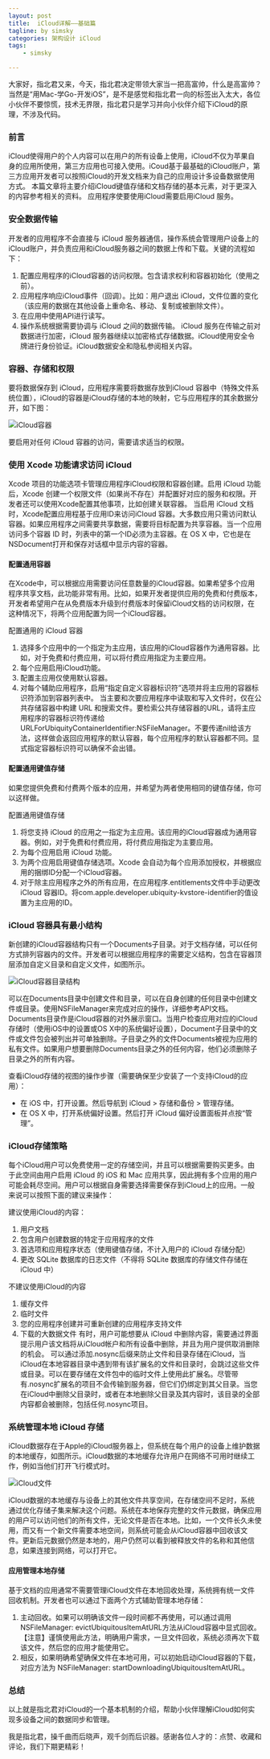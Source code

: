 ```yaml
---
layout: post
title:  iCloud详解——基础篇
tagline: by simsky
categories: 架构设计 iCloud
tags: 
    - simsky

---
```


大家好，指北君又来，今天，指北君决定带领大家当一把高富帅，什么是高富帅？当然是“用Mac-学Go-开发iOS”，是不是感觉和指北君一向的标签出入太大，各位小伙伴不要惊慌，技术无界限，指北君只是学习并向小伙伴介绍下iCloud的原理，不涉及代码。

<!--more-->
### 前言
iCloud使得用户的个人内容可以在用户的所有设备上使用，iCloud不仅为苹果自身的应用所使用，第三方应用也可接入使用。iCoud基于最基础的iCloud账户，第三方应用开发者可以按照iCloud的开发文档来为自己的应用设计多设备数据使用方式。
本篇文章将主要介绍iCloud键值存储和文档存储的基本元素，对于更深入的内容参考相关的资料。
应用程序使要使用iCloud需要启用iCloud 服务。

### 安全数据传输
开发者的应用程序不会直接与 iCloud 服务器通信，操作系统会管理用户设备上的iCloud账户，并负责应用和iCloud服务器之间的数据上传和下载。关键的流程如下：
1. 配置应用程序的iCloud容器的访问权限。包含请求权利和容器初始化（使用之前）。
2. 应用程序响应iCloud事件（回调）。比如：用户退出 iCloud，文件位置的变化（该应用的数据在其他设备上重命名、移动、复制或被删除文件）。
3. 在应用中使用API进行读写。
4. 操作系统根据需要协调与 iCloud 之间的数据传输。
iCloud 服务在传输之前对数据进行加密，iCloud 服务器继续以加密格式存储数据。iCloud使用安全令牌进行身份验证。iCloud数据安全和隐私参阅相关内容。

### 容器、存储和权限
要将数据保存到 iCloud，应用程序需要将数据存放到iCloud 容器中（特殊文件系统位置），iCloud的容器是iCloud存储的本地的映射，它与应用程序的其余数据分开，如下图：
 
![iCloud容器](/assets/images/2021/simsky/architect-icloud-1-1.png)

要启用对任何 iCloud 容器的访问，需要请求适当的权限。

### 使用 Xcode 功能请求访问 iCloud
Xcode 项目的功能选项卡管理应用程序iCloud权限和容器创建。启用 iCloud 功能后，Xcode 创建一个权限文件（如果尚不存在）并配置好对应的服务和权限。开发者还可以使用Xcode配置其他事项，比如创建关联容器。
当启用 iCloud 文档时，Xcode配置应用程基于应用ID来访问iCloud 容器。大多数应用只需访问默认容器。如果应用程序之间需要共享数据，需要将目标配置为共享容器。当一个应用访问多个容器 ID 时，列表中的第一个ID必须为主容器。在 OS X 中，它也是在NSDocument打开和保存对话框中显示内容的容器。

#### 配置通用容器
在Xcode中，可以根据应用需要访问任意数量的iCloud容器。如果希望多个应用程序共享文档，此功能非常有用。比如，如果开发者提供应用的免费和付费版本，开发者希望用户在从免费版本升级到付费版本时保留iCloud文档的访问权限，在这种情况下，将两个应用配置为同一个iCloud容器。

配置通用的 iCloud 容器
1. 选择多个应用中的一个指定为主应用，该应用的iCloud容器作为通用容器。比如，对于免费和付费应用，可以将付费应用指定为主要应用。
2. 每个应用启用iCloud功能。
3. 配置主应用仅使用默认容器。
4. 对每个辅助应用程序，启用“指定自定义容器标识符”选项并将主应用的容器标识符添加到容器列表中。
当主要和次要应用程序中读取和写入文件时，仅在公共存储容器中构建 URL 和搜索文件。要检索公共存储容器的URL，请将主应用程序的容器标识符传递给URLForUbiquityContainerIdentifier:NSFileManager。不要传递nil给该方法，这样做会返回应用程序的默认容器，每个应用程序的默认容器都不同。显式指定容器标识符可以确保不会出错。

#### 配置通用键值存储
如果您提供免费和付费两个版本的应用，并希望为两者使用相同的键值存储，你可以这样做。

配置通用键值存储
1. 将您支持 iCloud 的应用之一指定为主应用。该应用的iCloud容器成为通用容器。例如，对于免费和付费应用，将付费应用指定为主要应用。
2. 为每个应用启用 iCloud 功能。
3. 为两个应用启用键值存储选项。Xcode 会自动为每个应用添加授权，并根据应用的捆绑ID分配一个iCloud容器。
4. 对于除主应用程序之外的所有应用，在应用程序.entitlements文件中手动更改 iCloud 容器ID。将com.apple.developer.ubiquity-kvstore-identifier的值设置为主应用的ID。

### iCloud 容器具有最小结构
新创建的iCloud容器结构只有一个Documents子目录。对于文档存储，可以任何方式排列容器内的文件。开发者可以根据应用程序的需要定义结构，包含在容器顶层添加自定义目录和自定义文件，如图所示。
 
![iCloud容器目录结构](/assets/images/2021/simsky/architect-icloud-1-2.png)

可以在Documents目录中创建文件和目录，可以在自身创建的任何目录中创建文件或目录。使用NSFileManager来完成对应的操作，详细参考API文档。
Documents目录作是iCloud容器的对外展示窗口。当用户检查应用对应的iCloud存储时（使用iOS中的设置或OS X中的系统偏好设置），Document子目录中的文件或文件包会被列出并可单独删除。子目录之外的文件Documents被视为应用的私有文件。如果用户想要删除Documents目录之外的任何内容，他们必须删除子目录之外的所有内容。

查看iCloud存储的视图的操作步骤（需要确保至少安装了一个支持iCloud的应用）：
- 在 iOS 中，打开设置。然后导航到 iCloud > 存储和备份 > 管理存储。
- 在 OS X 中，打开系统偏好设置。然后打开 iCloud 偏好设置面板并点按“管理”。

### iCloud存储策略
每个iCloud用户可以免费使用一定的存储空间，并且可以根据需要购买更多。由于此空间由用户启用 iCloud 的 iOS 和 Mac 应用共享，因此拥有多个应用的用户可能会耗尽空间。用户可以根据自身需要选择需要保存到iCloud上的应用。一般来说可以按照下面的建议来操作：

建议使用iCloud的内容：
1. 用户文档
2. 包含用户创建数据的特定于应用程序的文件
3. 首选项和应用程序状态（使用键值存储，不计入用户的 iCloud 存储分配）
4. 更改 SQLite 数据库的日志文件（不得将 SQLite 数据库的存储文件存储在 iCloud 中）

不建议使用iCloud的内容
1. 缓存文件
2. 临时文件
3. 您的应用程序创建并可重新创建的应用程序支持文件
4. 下载的大数据文件
有时，用户可能想要从 iCloud 中删除内容，需要通过界面提示用户该文档将从iCloud帐户和所有设备中删除，并且为用户提供取消删除的机会。
可以通过添加.nosync后缀来防止文件和目录存储在iCloud，当iCloud在本地容器目录中遇到带有该扩展名的文件和目录时，会跳过这些文件或目录。可以在要存储在文件包中的临时文件上使用此扩展名。尽管带有.nosync扩展名的项目不会传输到服务器，但它们仍绑定到其父目录。当您在iCloud中删除父目录时，或者在本地删除父目录及其内容时，该目录的全部内容都会被删除，包括任何.nosync项目。

### 系统管理本地 iCloud 存储
iCloud数据存在于Apple的iCloud服务器上，但系统在每个用户的设备上维护数据的本地缓存，如图所示。iCloud数据的本地缓存允许用户在网络不可用时继续工作，例如当他们打开飞行模式时。

 ![iCloud文件](/assets/images/2021/simsky/architect-icloud-1-3.png)

iCloud数据的本地缓存与设备上的其他文件共享空间，在存储空间不足时，系统通过优化存储子集来解决这个问题。系统在本地保存完整的文件元数据，确保应用的用户可以访问他们的所有文件，无论文件是否在本地。比如，一个文件长久未使用，而又有一个新文件需要本地空间，则系统可能会从iCloud容器中回收该文件。更新后元数据仍然是本地的，用户仍然可以看到被释放文件的名称和其他信息，如果连接到网络，可以打开它。

#### 应用管理本地存储
基于文档的应用通常不需要管理iCloud文件在本地回收处理，系统拥有统一文件回收机制。开发者也可以通过下面两个方式辅助管理本地存储：
1. 主动回收。如果可以明确该文件一段时间都不再使用，可以通过调用NSFileManager: evictUbiquitousItemAtURL方法从iCloud容器中显式回收。【注意】谨慎使用此方法，明确用户需求，一旦文件回收，系统必须再次下载该文件，然后您的应用才能使用它。
2. 相反，如果明确希望确保文件在本地可用，可以初始启动iCloud容器的下载，对应方法为 NSFileManager: startDownloadingUbiquitousItemAtURL。


### 总结

以上就是指北君对iCloud的一个基本机制的介绍，帮助小伙伴理解iCloud如何实现多设备之间的数据同步和管理。

我是指北君，操千曲而后晓声，观千剑而后识器。感谢各位人才的：点赞、收藏和评论，我们下期更精彩！

